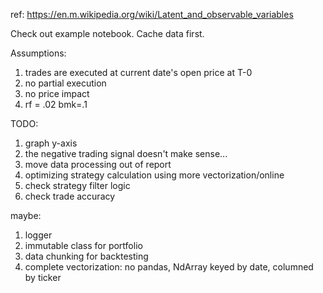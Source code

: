 ref:
https://en.m.wikipedia.org/wiki/Latent_and_observable_variables

Check out example notebook.
Cache data first.

Assumptions:

1. trades are executed at current date's open price at T-0
2. no partial execution
3. no price impact
4. rf = .02 bmk=.1

TODO:

1. graph y-axis
1. the negative trading signal doesn't make sense...
1. move data processing out of report
1. optimizing strategy calculation using more vectorization/online
1. check strategy filter logic
1. check trade accuracy

maybe:

1. logger
2. immutable class for portfolio
3. data chunking for backtesting
4. complete vectorization: no pandas, NdArray keyed by date, columned by ticker
